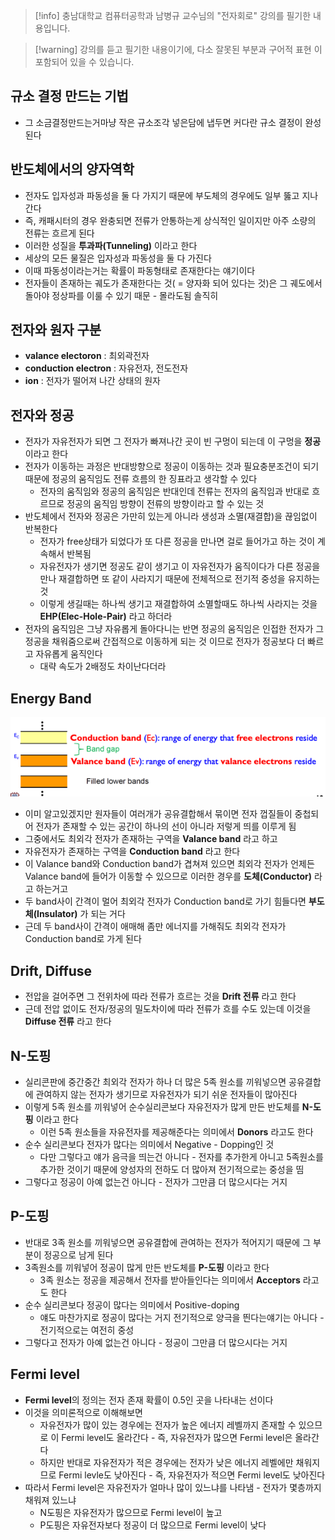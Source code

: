 > [!info] 충남대학교 컴퓨터공학과 남병규 교수님의 "전자회로" 강의를 필기한 내용입니다.

> [!warning] 강의를 듣고 필기한 내용이기에, 다소 잘못된 부분과 구어적 표현 이 포함되어 있을 수 있습니다.

## 규소 결정 만드는 기법

- 그 소금결정만드는거마냥 작은 규소조각 넣은담에 냅두면 커다란 규소 결정이 완성된다

## 반도체에서의 양자역학

- 전자도 입자성과 파동성을 둘 다 가지기 때문에 부도체의 경우에도 일부 뚫고 지나간다
- 즉, 캐패시터의 경우 완충되면 전류가 안통하는게 상식적인 일이지만 아주 소량의 전류는 흐르게 된다
- 이러한 성질을 **투과파(Tunneling)** 이라고 한다
- 세상의 모든 물질은 입자성과 파동성을 둘 다 가진다
- 이때 파동성이라는거는 확률이 파동형태로 존재한다는 얘기이다
- 전자들이 존재하는 궤도가 존재한다는 것( = 양자화 되어 있다는 것)은 그 궤도에서 돌아야 정상파를 이룰 수 있기 때문 - 몰라도됨 솔직히

## 전자와 원자 구분

- **valance electoron** : 최외곽전자
- **conduction electron** : 자유전자, 전도전자
- **ion** : 전자가 떨어져 나간 상태의 원자

## 전자와 정공

- 전자가 자유전자가 되면 그 전자가 빠져나간 곳이 빈 구멍이 되는데 이 구멍을 **정공**이라고 한다
- 전자가 이동하는 과정은 반대방향으로 정공이 이동하는 것과 필요충분조건이 되기 때문에 정공의 움직임도 전류 흐름의 한 징표라고 생각할 수 있다
	- 전자의 움직임와 정공의 움직임은 반대인데 전류는 전자의 움직임과 반대로 흐르므로 정공의 움직임 방향이 전류의 방향이라고 할 수 있는 것
- 반도체에서 전자와 정공은 가만히 있는게 아니라 생성과 소멸(재결합)을 끊임없이 반복한다
	- 전자가 free상태가 되었다가 또 다른 정공을 만나면 걸로 들어가고 하는 것이 계속해서 반복됨
	- 자유전자가 생기면 정공도 같이 생기고 이 자유전자가 움직이다가 다른 정공을 만나 재결합하면 또 같이 사라지기 때문에 전체적으로 전기적 중성을 유지하는 것
	- 이렇게 생길때는 하나씩 생기고 재결합하여 소멸할때도 하나씩 사라지는 것을 **EHP(Elec-Hole-Pair)** 라고 하더라
- 전자의 움직임은 그냥 자유롭게 돌아다니는 반면 정공의 움직임은 인접한 전자가 그 정공을 채워줌으로써 간접적으로 이동하게 되는 것 이므로 전자가 정공보다 더 빠르고 자유롭게 움직인다
	- 대략 속도가 2배정도 차이난다더라

## Energy Band

![%E1%84%87%E1%85%A1%E1%86%AB%E1%84%83%E1%85%A9%E1%84%8E%E1%85%A6,%20P%20N%20%E1%84%83%E1%85%A9%E1%84%91%E1%85%B5%E1%86%BC%20dcd7217a349545c7995690cdf3de033d/image1.png](microelectronics.spring.2021.cse.cnu.ac.kr/images/09_dcd7217a349545c7995690cdf3de033d/image1.png)

- 이미 알고있겠지만 원자들이 여러개가 공유결합해서 묶이면 전자 껍질들이 중첩되어 전자가 존재할 수 있는 공간이 하나의 선이 아니라 저렇게 띄를 이루게 됨
- 그중에서도 최외각 전자가 존재하는 구역을 **Valance band** 라고 하고
- 자유전자가 존재하는 구역을 **Conduction band** 라고 한다
- 이 Valance band와 Conduction band가 겹쳐져 있으면 최외각 전자가 언제든 Valance band에 들어가 이동할 수 있으므로 이러한 경우를 **도체(Conductor)** 라고 하는거고
- 두 band사이 간격이 멀어 최외각 전자가 Conduction band로 가기 힘들다면 **부도체(Insulator)** 가 되는 거다
- 근데 두 band사이 간격이 애매해 좀만 에너지를 가해줘도 최외각 전자가 Conduction band로 가게 된다

## Drift, Diffuse

- 전압을 걸어주면 그 전위차에 따라 전류가 흐르는 것을 **Drift 전류** 라고 한다
- 근데 전압 없이도 전자/정공의 밀도차이에 따라 전류가 흐를 수도 있는데 이것을 **Diffuse 전류** 라고 한다

## N-도핑

- 실리콘판에 중간중간 최외각 전자가 하나 더 많은 5족 원소를 끼워넣으면 공유결합에 관여하지 않는 전자가 생기므로 자유전자가 되기 쉬운 전자들이 많아진다
- 이렇게 5족 원소를 끼워넣어 순수실리콘보다 자유전자가 많게 만든 반도체를 **N-도핑** 이라고 한다
	- 이런 5족 원소들을 자유전자를 제공해준다는 의미에서 **Donors** 라고도 한다
- 순수 실리콘보다 전자가 많다는 의미에서 Negative - Dopping인 것
	- 다만 그렇다고 얘가 음극을 띄는건 아니다 - 전자를 추가한게 아니고 5족원소를 추가한 것이기 때문에 양성자의 전하도 더 많아져 전기적으로는 중성을 띰
- 그렇다고 정공이 아예 없는건 아니다 - 전자가 그만큼 더 많으시다는 거지

## P-도핑

- 반대로 3족 원소를 끼워넣으면 공유결합에 관여하는 전자가 적어지기 때문에 그 부분이 정공으로 남게 된다
- 3족원소를 끼워넣어 정공이 많게 만든 반도체를 **P-도핑** 이라고 한다
	- 3족 원소는 정공을 제공해서 전자를 받아들인다는 의미에서 **Acceptors** 라고도 한다
- 순수 실리콘보다 정공이 많다는 의미에서 Positive-doping
	- 얘도 마찬가지로 정공이 많다는 거지 전기적으로 양극을 띈다는얘기는 아니다 - 전기적으로는 여전히 중성
- 그렇다고 전자가 아예 없는건 아니다 - 정공이 그만큼 더 많으시다는 거지

## Fermi level

- **Fermi level**의 정의는 전자 존재 확률이 0.5인 곳을 나타내는 선이다
- 이것을 의미론적으로 이해해보면
	- 자유전자가 많이 있는 경우에는 전자가 높은 에너지 레벨까지 존재할 수 있으므로 이 Fermi level도 올라간다 - 즉, 자유전자가 많으면 Fermi level은 올라간다
	- 하지만 반대로 자유전자가 적은 경우에는 전자가 낮은 에너지 레벨에만 채워지므로 Fermi levle도 낮아진다 - 즉, 자유전자가 적으면 Fermi level도 낮아진다
- 따라서 Fermi level은 자유전자가 얼마나 많이 있느냐를 나타냄 - 전자가 몇층까지 채워져 있느냐
	- N도핑은 자유전자가 많으므로 Fermi level이 높고
	- P도핑은 자유전자보다 정공이 더 많으므로 Fermi level이 낮다